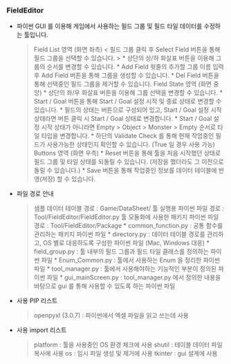 ### FieldEditor ###

- 파이썬 GUI 를 이용해 게임에서 사용하는 필드 그룹 및 필드 타일 데이터를 수정하는 툴입니다.
    > Field List 영역 (화면 좌측)
        < 필드 그룹 클릭 후 Select Field 버튼을 통해 필드 그룹을 선택할 수 있습니다. >
        * 상단의 상/하 화살표 버튼을 이용해 그룹의 순서를 변경할 수 있습니다.
        * Add Field 윗줄의 추가할 그룹 이름 입력 후 Add Field 버튼을 통해 그룹을 생성할 수 있습니다.
        * Del Field 버튼을 통해 선택중인 필드 그룹을 제거할 수 있습니다.
    > Field State 영역 (화면 중앙)
        * 상단의 좌/우 화살표 버튼을 이용해 그룹 선택을 변경할 수 있습니다.
        * Start / Goal 버튼을 통해 Start / Goal 설정 시작 및 종료 상태로 변경할 수 있습니다.
        * 필드의 상태는 버튼으로 구성되어 있고, Start / Goal 설정 시작 상태라면 버튼 클릭 시 Start / Goal 상태로 변경합니다.
        * Start / Goal 설정 시작 상태가 아니라면 Empty > Object > Monster > Empty 순서로 타일 타입을 변경합니다.
        * 하단의 Validate Check 를 통해 현재 작업중인 필드가 사용가능한 상태인지 확인할 수 있습니다. (True 일 경우 사용 가능)
    > Buttons 영역 (화면 우측)
        * Reset 버튼을 통해 툴을 처음 시작했던 상태로 필드 그룹 및 타일 상태를 되돌릴 수 있습니다. (저장을 했더라도 그 이전으로 돌릴 수 있습니다.)
        * Save 버튼을 통해 작업중인 정보를 데이터 테이블에 반영(저장) 할 수 있습니다.

- 파일 경로 안내
    > 샘플 데이터 테이블 경로 : Game/DataSheet/
    > 툴 실행용 파이썬 파일 경로 : Tool/FieldEditor/FieldEditor.py
    > 툴 모듈화에 사용한 패키지 파이썬 파일 경로 : Tool/FieldEditor/Package
        * common_function.py : 공통 함수를 관리하는 패키지 파이썬 파일
        * directory.py : 데이터 테이블 경로를 관리하고, OS 별로 대응하도록 구성한 파이썬 파일 (Mac, Windows 대응)
        * field_group.py : 툴 내부의 필드 그룹과 필드 타일 클래스를 정의하는 파이썬 파일
        * Enum_Common.py : 툴에서 사용하는 Enum 을 정리한 파이썬 파일
        * tool_manager.py : 툴에서 사용해야하는 기능적인 부분이 정의된 파이썬 파일
        * gui_mainScreen.py : tool_manager.py 에서 정의한 내용을 바탕으로 gui 를 통해 사용할 수 있도록 하는 파이썬 파일

- 사용 PIP 리스트
    > openpyxl (3.0.7) : 파이썬에서 엑셀 파일을 읽고 쓰는데 사용

- 사용 import 리스트
    > platform : 툴을 사용중인 OS 환경 체크에 사용
    > shutil : 테이블 데이터 파일 복사에 사용
    > os : 임시 파일 생성 및 제거에 사용
    > tkinter : gui 설계에 사용